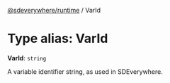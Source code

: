 [@sdeverywhere/runtime](../index.md) / VarId

# Type alias: VarId

 **VarId**: `string`

A variable identifier string, as used in SDEverywhere.
